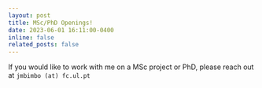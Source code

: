 ```yaml
---
layout: post
title: MSc/PhD Openings!
date: 2023-06-01 16:11:00-0400
inline: false
related_posts: false
---
```

If you would like to work with me on a MSc project or PhD, please reach out at `jmbimbo (at) fc.ul.pt`